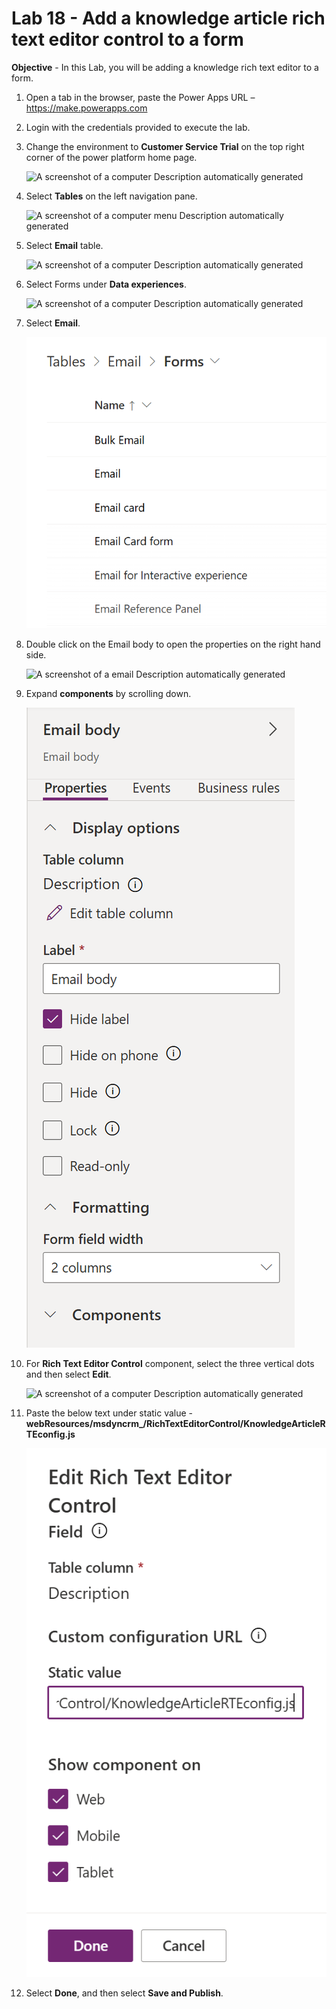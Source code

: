 # Lab 18 - Add a knowledge article rich text editor control to a form

**Objective** - In this Lab, you will be adding a knowledge rich text editor to a form.

1.  Open a tab in the browser, paste the Power Apps URL –
    <https://make.powerapps.com>

2.  Login with the credentials provided to execute the lab.

3.  Change the environment to **Customer Service Trial** on the top
    right corner of the power platform home page.

    ![A screenshot of a computer Description automatically
generated](./media/media20/image1.png)

4.  Select **Tables** on the left navigation pane.

    ![A screenshot of a computer menu Description automatically
generated](./media/media20/image2.png)

5.  Select **Email** table.

    ![A screenshot of a computer Description automatically
generated](./media/media20/image3.png)

6.  Select Forms under **Data experiences**.

    ![A screenshot of a computer Description automatically
generated](./media/media20/image4.png)

7.  Select **Email**.

    ![](./media/media20/image5.png)

8.  Double click on the Email body to open the properties on the right
    hand side.

    ![A screenshot of a email Description automatically
generated](./media/media20/image6.png)

9.  Expand **components** by scrolling down.

    ![A screenshot of a computer Description automatically generated](./media/media20/image7.png)

10. For **Rich Text Editor Control** component, select the three
    vertical dots and then select **Edit**.

    ![A screenshot of a computer Description automatically
generated](./media/media20/image8.png)

11. Paste the below text under static value -
    **webResources/msdyncrm\_/RichTextEditorControl/KnowledgeArticleRTEconfig.js**

    ![](./media/media20/image9.png)

12. Select **Done**, and then select **Save and Publish**.

